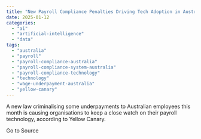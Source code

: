 ```yaml
---
title: "New Payroll Compliance Penalties Driving Tech Adoption in Australia, Says Yellow Canary"
date: 2025-01-12
categories: 
  - "ai"
  - "artificial-intelligence"
  - "data"
tags: 
  - "australia"
  - "payroll"
  - "payroll-compliance-australia"
  - "payroll-compliance-system-australia"
  - "payroll-compliance-technology"
  - "technology"
  - "wage-underpayment-australia"
  - "yellow-canary"
---
```


A new law criminalising some underpayments to Australian employees this month is causing organisations to keep a close watch on their payroll technology, according to Yellow Canary.

Go to Source

